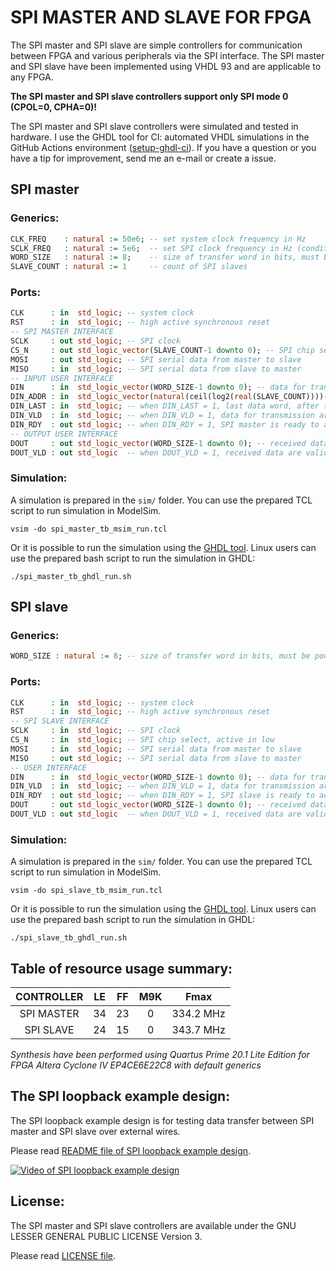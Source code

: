 # SPI MASTER AND SLAVE FOR FPGA

The SPI master and SPI slave are simple controllers for communication between FPGA and various peripherals via the SPI interface. The SPI master and SPI slave have been implemented using VHDL 93 and are applicable to any FPGA.

**The SPI master and SPI slave controllers support only SPI mode 0 (CPOL=0, CPHA=0)!**

The SPI master and SPI slave controllers were simulated and tested in hardware. I use the GHDL tool for CI: automated VHDL simulations in the GitHub Actions environment ([setup-ghdl-ci](https://github.com/ghdl/setup-ghdl-ci)). If you have a question or you have a tip for improvement, send me an e-mail or create a issue.

## SPI master

### Generics:

```vhdl
CLK_FREQ    : natural := 50e6; -- set system clock frequency in Hz
SCLK_FREQ   : natural := 5e6;  -- set SPI clock frequency in Hz (condition: SCLK_FREQ <= CLK_FREQ/10)
WORD_SIZE   : natural := 8;    -- size of transfer word in bits, must be power of two
SLAVE_COUNT : natural := 1     -- count of SPI slaves
```

### Ports:

```vhdl
CLK      : in  std_logic; -- system clock
RST      : in  std_logic; -- high active synchronous reset
-- SPI MASTER INTERFACE
SCLK     : out std_logic; -- SPI clock
CS_N     : out std_logic_vector(SLAVE_COUNT-1 downto 0); -- SPI chip select, active in low
MOSI     : out std_logic; -- SPI serial data from master to slave
MISO     : in  std_logic; -- SPI serial data from slave to master
-- INPUT USER INTERFACE
DIN      : in  std_logic_vector(WORD_SIZE-1 downto 0); -- data for transmission to SPI slave
DIN_ADDR : in  std_logic_vector(natural(ceil(log2(real(SLAVE_COUNT))))-1 downto 0); -- SPI slave address
DIN_LAST : in  std_logic; -- when DIN_LAST = 1, last data word, after transmit will be asserted CS_N
DIN_VLD  : in  std_logic; -- when DIN_VLD = 1, data for transmission are valid
DIN_RDY  : out std_logic; -- when DIN_RDY = 1, SPI master is ready to accept valid data for transmission
-- OUTPUT USER INTERFACE
DOUT     : out std_logic_vector(WORD_SIZE-1 downto 0); -- received data from SPI slave
DOUT_VLD : out std_logic  -- when DOUT_VLD = 1, received data are valid
```

### Simulation:

A simulation is prepared in the ```sim/``` folder. You can use the prepared TCL script to run simulation in ModelSim.
```
vsim -do spi_master_tb_msim_run.tcl
```

Or it is possible to run the simulation using the [GHDL tool](https://github.com/ghdl/ghdl). Linux users can use the prepared bash script to run the simulation in GHDL:
```
./spi_master_tb_ghdl_run.sh
```

## SPI slave

### Generics:

```vhdl
WORD_SIZE : natural := 8; -- size of transfer word in bits, must be power of two
```

### Ports:

```vhdl
CLK      : in  std_logic; -- system clock
RST      : in  std_logic; -- high active synchronous reset
-- SPI SLAVE INTERFACE
SCLK     : in  std_logic; -- SPI clock
CS_N     : in  std_logic; -- SPI chip select, active in low
MOSI     : in  std_logic; -- SPI serial data from master to slave
MISO     : out std_logic; -- SPI serial data from slave to master
-- USER INTERFACE
DIN      : in  std_logic_vector(WORD_SIZE-1 downto 0); -- data for transmission to SPI master
DIN_VLD  : in  std_logic; -- when DIN_VLD = 1, data for transmission are valid
DIN_RDY  : out std_logic; -- when DIN_RDY = 1, SPI slave is ready to accept valid data for transmission
DOUT     : out std_logic_vector(WORD_SIZE-1 downto 0); -- received data from SPI master
DOUT_VLD : out std_logic  -- when DOUT_VLD = 1, received data are valid
```

### Simulation:

A simulation is prepared in the ```sim/``` folder. You can use the prepared TCL script to run simulation in ModelSim.
```
vsim -do spi_slave_tb_msim_run.tcl
```

Or it is possible to run the simulation using the [GHDL tool](https://github.com/ghdl/ghdl). Linux users can use the prepared bash script to run the simulation in GHDL:
```
./spi_slave_tb_ghdl_run.sh
```

## Table of resource usage summary:

CONTROLLER | LE | FF | M9K | Fmax
:---:|:---:|:---:|:---:|:---:
SPI MASTER | 34 | 23 | 0 | 334.2 MHz
SPI SLAVE | 24 | 15 | 0 | 343.7 MHz

*Synthesis have been performed using Quartus Prime 20.1 Lite Edition for FPGA Altera Cyclone IV EP4CE6E22C8 with default generics*

## The SPI loopback example design:

The SPI loopback example design is for testing data transfer between SPI master and SPI slave over external wires.

Please read [README file of SPI loopback example design](example/README.md).

[![Video of SPI loopback example design](https://img.youtube.com/vi/-TbtB6Sm2Xk/0.jpg)](https://youtu.be/-TbtB6Sm2Xk)

## License:

The SPI master and SPI slave controllers are available under the GNU LESSER GENERAL PUBLIC LICENSE Version 3.

Please read [LICENSE file](LICENSE).
